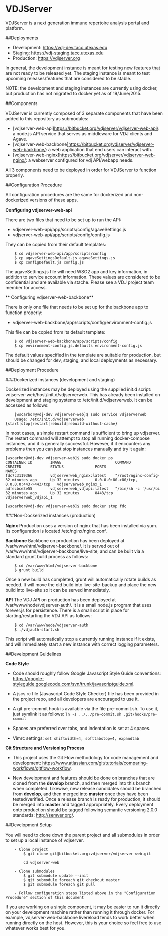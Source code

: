 VDJServer
===================

VDJServer is a next generation immune repertoire analysis portal and platform.

##Deployments

 * Development: <https://vdj-dev.tacc.utexas.edu>
 * Staging: <https://vdj-staging.tacc.utexas.edu>
 * Production: <https://vdjserver.org>

In general, the development instance is meant for testing new features that are not ready to be released yet. The staging instance is meant to test upcoming releases/features that are considered to be stable.

NOTE: the development and staging instances are currently using docker, but production has not migrated to docker yet as of 19/June/2015.

##Components

VDJServer is currently composed of 3 separate components that have been added to this repository as submodules:

 * [vdjserver-web-api]<https://bitbucket.org/vdjserver/vdjserver-web-api/>: a node.js API service that serves as middleware for VDJ clients and Agave.
 * [vdjserver-web-backbone]<https://bitbucket.org/vdjserver/vdjserver-web-backbone/>: a web application that end users can interact with.
 * [vdjserver-web-nginx]<https://bitbucket.org/vdjserver/vdjserver-web-nginx/>: a webserver configured for vdj API/webapp needs.

All 3 components need to be deployed in order for VDJServer to function properly.

##Configuration Procedure

All configuration procedures are the same for dockerized and non-dockerized versions of these apps.

**Configuring vdjserver-web-api**

There are two files that need to be set up to run the API:

 * vdjserver-web-api/app/scripts/config/agaveSettings.js
 * vdjserver-web-api/app/scripts/config/config.js

They can be copied from their default templates:

```
    $ cd vdjserver-web-api/app/scripts/config
    $ cp agaveSettingsDefault.js agaveSettings.js
    $ cp configDefault.js config.js
```

The agaveSettings.js file will need WSO2 app and key information, in addition to service account information. These values are considered to be confidential and are available via stache. Please see a VDJ project team member for access.

** Configuring vdjserver-web-backbone**

There is only one file that needs to be set up for the backbone app to function properly:

 * vdjserver-web-backbone/app/scripts/config/environment-config.js

This file can be copied from its default template:

```
    $ cd vdjserver-web-backbone/app/scripts/config
    $ cp environment-config.js.defaults environment-config.js
```

The default values specified in the template are suitable for production, but should be changed for dev, staging, and local deployments as necessary.

##Deployment Procedure

###Dockerized instances (development and staging)

Dockerized instances may be deployed using the supplied init.d script: vdjserver-web/host/init.d/vdjserverweb. This has already been installed on development and staging systems to /etc/init.d/vdjserverweb. It can be accessed as follows:

```
    [wscarbor@vdj-dev vdjserver-web]$ sudo service vdjserverweb
    Usage: /etc/init.d/vdjserverweb {start|stop|restart|rebuild|rebuild-without-cache}
```

In most cases, a simple restart command is sufficient to bring up vdjserver. The restart command will attempt to stop all running docker-compose instances, and it is generally successful. However, if it encounters any problems then you can just stop instances manually and try it again:

```
[wscarbor@vdj-dev vdjserver-web]$ sudo docker ps
CONTAINER ID        IMAGE                        COMMAND                CREATED             STATUS              PORTS                                      NAMES
fdc7c3119366        vdjserverweb_nginx:latest    "/root/nginx-config-   32 minutes ago      Up 32 minutes       0.0.0.0:80->80/tcp, 0.0.0.0:443->443/tcp   vdjserverweb_nginx_1
adfecbce3e55        vdjserverweb_vdjapi:latest   "/bin/sh -c '/usr/bi   32 minutes ago      Up 32 minutes       8443/tcp                                   vdjserverweb_vdjapi_1

[wscarbor@vdj-dev vdjserver-web]$ sudo docker stop fdc
```

###Non-Dockerized instances (production)

**Nginx**
Production uses a version of nginx that has been installed via yum. Its configuration is located /etc/nginx/nginx.conf.

**Backbone**
Backbone on production has been deployed at /var/www/html/vdjserver-backbone/.
It is served out of /var/www/html/vdjserver-backbone/live-site, and can be built via a standard grunt build process as follows:

```
    $ cd /var/www/html/vdjserver-backbone
    $ grunt build
```

Once a new build has completed, grunt will automatically rotate builds as needed. It will move the old build into live-site-backup and place the new build into live-site so it can be served immediately.

**API**
The VDJ API on production has been deployed at /var/www/node/vdjserver-auth/.
It is a small node.js program that uses forever.js for persistence. There is a small script in place for starting/restarting the VDJ API as follows:

```
    $ cd /var/www/node/vdjserver-auth
    $ ./vdjauth-start.sh
```

This script will automatically stop a currently running instance if it exists, and will immediately start a new instance with correct logging parameters.

##Development Guidelines

**Code Style**

 * Code should roughly follow Google Javascript Style Guide conventions: <https://google-styleguide.googlecode.com/svn/trunk/javascriptguide.xml>.

 * A jscs.rc file (Javascript Code Style Checker) file has been provided in the project repo, and all developers are encouraged to use it.

 * A git pre-commit hook is available via the file pre-commit.sh. To use it, just symlink it as follows: ```ln -s ../../pre-commit.sh .git/hooks/pre-commit```

 * Spaces are preferred over tabs, and indentation is set at 4 spaces.  

 *  Vimrc settings: ```set shiftwidth=4, softtabstop=4, expandtab```

**Git Structure and Versioning Process**

 * This project uses the Git Flow methodology for code management and development: <https://www.atlassian.com/git/tutorials/comparing-workflows/gitflow-workflow>.

 * New development and features should be done on branches that are cloned from the **develop** branch, and then merged into this branch when completed. Likewise, new release candidates should be branched from **develop**, and then merged into **master** once they have been tested/verified. Once a release branch is ready for production, it should be merged into **master** and tagged appropriately. Every deployment onto production should be tagged following semantic versioning 2.0.0 standards: <http://semver.org/>.

##Development Setup

You will need to clone down the parent project and all submodules in order to set up a local instance of vdjserver.

```
    - Clone project
        $ git clone git@bitbucket.org:vdjserver/vdjserver-web.git

        cd vdjserver-web

    - Clone submodules
        $ git submodule update --init
        $ git submodule foreach git checkout master
        $ git submodule foreach git pull

    - Follow configuration steps listed above in the "Configuration Procedure" section of this document
```

If you are working on a single component, it may be easier to run it directly on your development machine rather than running it through docker. For example, vdjserver-web-backbone livereload tends to work better when running directly on the host. However, this is your choice so feel free to use whatever works best for you.
